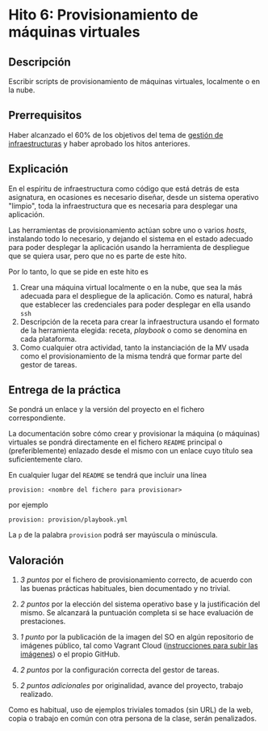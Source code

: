 # Hito 6: Provisionamiento de máquinas virtuales

## Descripción

Escribir scripts de provisionamiento de máquinas virtuales, localmente o en la nube.

## Prerrequisitos

Haber alcanzado el 60% de los objetivos del tema de
[gestión de infraestructuras](../temas/Gestion_de_configuraciones.md) y haber
aprobado los hitos anteriores.

## Explicación

En el espíritu de infraestructura como código que está detrás de esta
asignatura, en ocasiones es necesario diseñar, desde un sistema
operativo "limpio", toda la infraestructura que es necesaria para
desplegar una aplicación.

Las herramientas de provisionamiento actúan sobre uno o varios
*hosts*, instalando todo lo necesario, y dejando el sistema en el
estado adecuado para poder desplegar la aplicación usando la
herramienta de despliegue que se quiera usar, pero que no es parte de
este hito.

Por lo tanto, lo que se pide en este hito es

1. Crear una máquina virtual localmente o en la nube, que sea la más
   adecuada para el despliegue de la aplicación. Como es natural,
   habrá que establecer las credenciales para poder desplegar en ella
   usando `ssh`
2. Descripción de la receta para crear la infraestructura usando el
   formato de la herramienta elegida: receta, *playbook* o como se
   denomina en cada plataforma.
3. Como cualquier otra actividad, tanto la instanciación de la MV
   usada como el provisionamiento de la misma tendrá que formar parte
   del gestor de tareas.

## Entrega de la práctica

Se pondrá un enlace y la versión del proyecto en el fichero
correspondiente.

La documentación sobre cómo crear y provisionar la máquina (o
máquinas) virtuales se pondrá directamente en el fichero `README`
principal o (preferiblemente) enlazado desde el mismo con un enlace
cuyo título sea suficientemente claro.

En cualquier lugar del `README` se tendrá que incluir una línea

```plain
provision: <nombre del fichero para provisionar>
```

por ejemplo

```plain
provision: provision/playbook.yml
```

La `p` de la palabra `provision` podrá ser mayúscula o minúscula.

## Valoración

1. *3 puntos* por el fichero de provisionamiento correcto, de acuerdo
   con las buenas prácticas habituales, bien documentado y no trivial.

2. *2 puntos* por la elección del sistema operativo base y la
   justificación del mismo. Se alcanzará la puntuación completa si se
   hace evaluación de prestaciones.

3. *1 punto* por la publicación de la imagen del SO en algún
   repositorio de imágenes público, tal como Vagrant Cloud
   ([instrucciones para subir las imágenes](https://www.vagrantup.com/docs/vagrant-cloud/boxes/create.html))
   o el propio GitHub.

4. *2 puntos* por la configuración correcta del gestor de tareas.

5. *2 puntos adicionales* por originalidad, avance del proyecto,
   trabajo realizado.

Como es habitual, uso de ejemplos triviales tomados (sin URL) de la
web, copia o trabajo en común con otra persona de la clase, serán penalizados.

